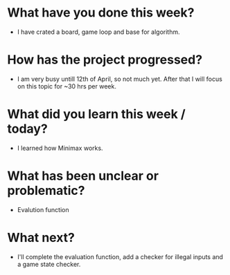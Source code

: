 # What have you done this week?
- I have crated a board, game loop and base for algorithm.
# How has the project progressed?
- I am very busy untill 12th of April, so not much yet. After that I will focus on this topic for ~30 hrs per week.
# What did you learn this week / today?
- I learned how Minimax works.
# What has been unclear or problematic?
- Evalution function
# What next?
- I'll complete the evaluation function, add a checker for illegal inputs and a game state checker.
